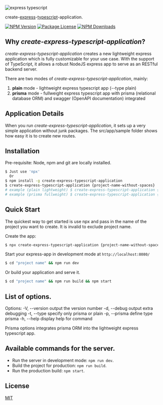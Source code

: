 <img alt='express typescript' src='https://github.com/PrawiraGenestonlia/create-express-typescript-application/raw/master/ExpressTS.png' border='0'>

create-[express](https://www.npmjs.com/package/express)-[typescript](https://www.npmjs.com/package/typescript)-application.

<a href="https://www.npmjs.com/package/create-express-typescript-application" target="_blank"><img src="https://img.shields.io/npm/v/create-express-typescript-application.svg" alt="NPM Version" /></a>
<a href="https://www.npmjs.com/package/create-express-typescript-application" target="_blank"><img src="https://img.shields.io/npm/l/create-express-typescript-application.svg" alt="Package License" /></a>
<a href="https://www.npmjs.com/package/create-express-typescript-application" target="_blank"><img src="https://img.shields.io/npm/dm/create-express-typescript-application.svg" alt="NPM Downloads" /></a>

## Why _create-express-typescript-application_?

_create-express-typescript-application_ creates a new lightweight express application which is fully customizable for your use case. With the support of TypeScript, it allows a robust NodeJS express app to serve as an RESTful backend server.

There are two modes of _create-express-typescript-application_, mainly:
1. **plain** mode - lightweight express typescript app (--type plain)
2. **prisma** mode - fullweight express typescript app with prisma (relational database ORM) and swagger (OpenAPI documentation) integrated

## Application Details

When you run _create-express-typescript-application_, it sets up a very simple application without junk packages. 
The src/app/sample folder shows how easy it is to create new routes.

## Installation

Pre-requisite: Node, npm and git are locally installed.

```sh
$ Just use 'npx'
  Or
$ npm install -g create-express-typescript-application
$ create-express-typescript-application {project-name-without-spaces}
# example (plain lightweight) $ create-express-typescript-application {project-name-without-spaces} -t plain
# example (prisma fullweight) $ create-express-typescript-application {project-name-without-spaces} -t prisma
```

## Quick Start

The quickest way to get started is use npx and pass in the name of the project you want to create.
It is invalid to exclude project name.

Create the app:

```bash
$ npx create-express-typescript-application {project-name-without-spaces}
```

Start your express-app in development mode at `http://localhost:8080/`
```bash
$ cd "project name" && npm run dev
```

Or build your application and serve it.
```bash
$ cd "project name" && npm run build && npm start
```

## List of options.

Options:
  -V, --version      output the version number
  -d, --debug        output extra debugging
  -t, --type <type>  specify only prisma or plain
  -p, --prisma       define type prisma
  -h, --help         display help for command

Prisma options integrates prisma ORM into the lightweight express typescript app.

## Available commands for the server.

- Run the server in development mode: `npm run dev`.
- Build the project for production: `npm run build`.
- Run the production build: `npm start`.

## License

[MIT](LICENSE)
